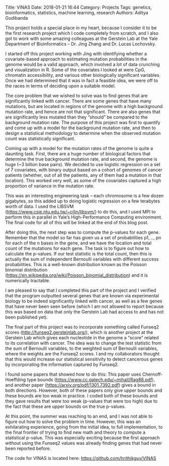 Title: VINAS
Date: 2018-01-21 16:44
Category: Projects
Tags: genetics, bioinformatics, statistics, machine learning, research
Authors: Aditya Gudibanda




This project holds a special place in my heart, because I consider it to be the first research project which I code completely from scratch, and I also got to work with some amazing colleagues at the Gerstein Lab at the Yale Department of Bioinformatics – Dr. Jing Zhang and Dr. Lucas Lochovsky.

I started off this project working with Jing with identifying whether a covariate-based approach to estimating mutation probabilities in the genome would be a valid approach, which involved a lot of data crunching and visualization in R. Some of the covariates I looked at were CpG, chromatin accessibility, and various other biologically significant variables. Once we had determined that it was in fact a feasible idea, we were off to the races in terms of deciding upon a suitable model.

The core problem that we wished to solve was to find genes that are significantly linked with cancer. There are some genes that have many mutations, but are located in regions of the genome with a high background mutation rate, and hence are not that significant. There are also genes that are significantly less mutated than they “should” be compared to the background mutation rate. The purpose of this project was first to quantify and come up with a model for the background mutation rate, and then to design a statistical methodology to determine when the observed mutation count was statistically significant.

Coming up with a model for the mutation rates of the genome is quite a daunting task. First, there are a huge number of biological factors that determine the true background mutation rate, and second, the genome is huge (~3 billion base pairs). We decided to use logistic regression on a set of 7 covariates, with binary output based on a cohort of genomes of cancer patients (whether, out of all the patients, any of them had a mutation in that location). This worked very well, as some of the covariates captured a high proportion of variance in the mutation rate.

This was an interesting engineering task – each chromosome is a few dozen gigabytes, so this added up to doing logistic regression on a few terabytes worth of data. I used the LIBSVM (https://www.csie.ntu.edu.tw/~cjlin/libsvm/) to do this, and I used MPI to perform this in parallel in Yale’s High-Performance Computing environment. The final code for all of this will be linked at the end of this blog post.

After doing this, the next step was to compute the p-values for each gene. Remember that the model so far has given us a set of probabilities p1, .., pn for each of the n bases in the gene, and we have the location and total count of the mutations for each gene. The task is to figure out how to calculate the p-values. If our test statistic is the total count, then this is actually the sum of independent Bernoulli variables with different success probabilities. This is a well-known distribution known as the Poisson binomial distribution (https://en.wikipedia.org/wiki/Poisson_binomial_distribution) and it is numerically tractable.

I am pleased to say that I completed this part of the project and I verified that the program outputted several genes that are known via experimental biology to be indeed significantly linked with cancer, as well as a few genes that have never been seen before (which I am not allowed to report because this was based on data that only the Gerstein Lab had access to and has not been published yet).

The final part of this project was to incorporate something called Funseq2 scores (http://funseq2.gersteinlab.org/), which is another project at the Gerstein Lab which gives each nucleotide in the genome a “score” related to its correlation with cancer. The idea was to change the test statistic from the sum of Bernoulli variables, to the weighted sum of Bernoulli variables, where the weights are the Funseq2 scores. I and my collaborators thought that this would increase our statistical sensitivity to detect cancerous genes by incorporating the information captured by Funseq2.

I found some papers that showed how to do this: This paper uses Chernoff-Hoeffding type bounds (https://www.cc.gatech.edu/~mihail/Rag88.pdf), and another paper (https://arxiv.org/pdf/1301.7392.pdf) gives a bound in both directions. However, both of these papers only give upper bounds and these bounds are too weak in practice. I coded both of these bounds and they gave results that were too weak (p-values that were too high) due to the fact that these are upper bounds on the true p-values.

At this point, the summer was reaching to an end, and I was not able to figure out how to solve the problem in time. However, this was an exhilarating experience, going from the initial idea, to full implementation, to the final frontier of trying to find new math and theory to compute a statistical p-value. This was especially exciting because the first approach without using the Funseq2 values was already finding genes that had never been reported before.

 

The code for VINAS is located here: https://github.com/hrithikguy/VINAS
